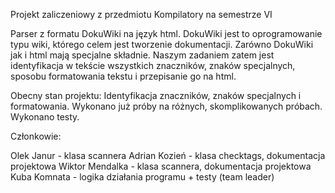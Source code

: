 Projekt zaliczeniowy z przedmiotu Kompilatory na semestrze VI

Parser z formatu DokuWiki na język html. DokuWiki jest to oprogramowanie typu wiki, którego celem jest tworzenie dokumentacji. Zarówno DokuWiki jak i html mają specjalne składnie. Naszym zadaniem zatem jest identyfikacja w tekście wszystkich znaczników, znaków specjalnych, sposobu formatowania tekstu i przepisanie go na html.

Obecny stan projektu: 
Identyfikacja znaczników, znaków specjalnych i formatowania. Wykonano już próby na różnych, skomplikowanych próbach. Wykonano testy.

Członkowie:

Olek Janur -  klasa scannera
Adrian Kozień - klasa checktags, dokumentacja projektowa
Wiktor Mendalka - klasa scannera, dokumentacja projektowa
Kuba Komnata - logika działania programu + testy (team leader)
